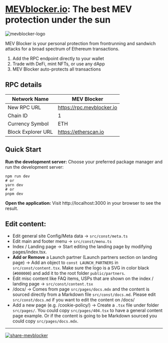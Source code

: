 # <a href="https://mevblocker.io" target="_blank">MEVblocker.io</a>: The best MEV protection under the sun

![mevblocker-logo](https://user-images.githubusercontent.com/31534717/228222199-30b9e41b-0896-4602-a6f1-e464876a76de.svg)

MEV Blocker is your personal protection from frontrunning and sandwich attacks for a broad spectrum of Ethereum transactions. 

1. Add the RPC endpoint directly to your wallet
2. Trade with DeFi, mint NFTs, or use any dApp
3. MEV Blocker auto-protects all transactions


## RPC details
| Network Name   | MEV Blocker       |
| -------------- | ----------------- |
| New RPC URL    | https://rpc.mevblocker.io   |
| Chain ID       | 1                 |
| Currency Symbol | ETH               |
| Block Explorer URL | https://etherscan.io |


## Quick Start

**Run the development server:**
Choose your preferred package manager and run the development server:

    npm run dev
    # or
    yarn dev
    # or
    pnpm dev

**Open the application:**
Visit http://localhost:3000 in your browser to see the result.

## Edit content:
- Edit general site Config/Meta data -> `src/const/meta.ts`
- Edit main and footer menu -> `src/const/menu.ts`
- Index / Landing page -> Start editing the landing page by modifying pages/index.tsx.
- **Add or Remove** a Launch partner (Launch partners section on landing page)  -> Add an object to `const LAUNCH_PARTNERS` in `src/const/content.tsx`. Make sure the logo is a SVG in color black (`#000000`) and add it to the root folder `public/partners`.
- Edit misc content like FAQ items, USPs that are shown on the index / landing page -> `src/const/content.tsx`
- /docs/ -> Comes from page `src/pages/docs.mdx` and the content is sourced directly from a Markdown file `src/const/docs.md`. Please edit `src/const/docs.md` if you want to edit the content on /docs/
- Add a new page (e.g. /cookie-policy/) -> Create a `.tsx` file under folder `src/pages/`. You could copy `src/pages/404.tsx` to have a general content page example. Or if the content is going to be Markdown sourced you could copy `src/pages/docs.mdx`.

---

<a href="https://twitter.com/intent/tweet?text=I%27m%20using%20MEV%20Blocker%20to%20protect%20myself%20from%20frontrunning%20and%20sandwich%20attacks.%20You%20should%20too.%20Set%20up%20the%20RPC%20endpoint%20here%3A%20https%3A%2F%2Fmevblocker.io%2F" target="_blank">

![share-mevblocker](https://user-images.githubusercontent.com/31534717/228472132-c8cb86c0-3a95-4d7a-8a12-0c89b1b8e2a5.png)

</a>





